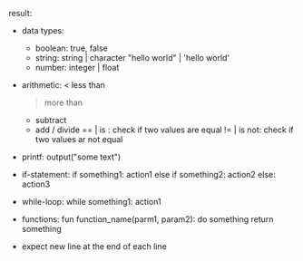 result:

+ data types:
    + boolean:
        true, false
    - string: string | character
        "hello world" | 'hello world'
    - number: integer | float

+ arithmetic:
    < less than
    > more than
    - subtract
    + add
    / divide
    == | is : check if two values are equal
    != | is not: check if two values ar not equal

+ printf:
    output("some text")

+ if-statement:
    if something1:
        action1
    else if something2:
        action2
    else:
        action3
    

+ while-loop:
    while something1:
        action1

+ functions:
    fun function_name(parm1, param2):
        do something
        return something

+ expect new line at the end of each line


